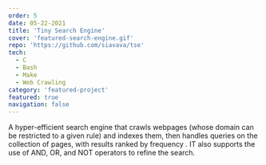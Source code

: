 ```yaml
---
order: 5
date: 05-22-2021
title: 'Tiny Search Engine'
cover: 'featured-search-engine.gif'
repo: 'https://github.com/siavava/tse'
tech:
  - C
  - Bash
  - Make
  - Web Crawling
category: 'featured-project'
featured: true
navigation: false
---
```


A hyper-efficient <highlight> search engine </highlight>
that </highlight> crawls webpages </highlight> (whose domain can be restricted
to a given rule) and <highlight> indexes them</highlight>,
then <highlight> handles queries </highlight> on the collection of pages,
with results </highlight> ranked by frequency </highlight>.
IT also supports the use of <highlight> AND</highlight>, <highlight> OR</highlight>,
and <highlight> NOT </highlight> operators to refine the search.
